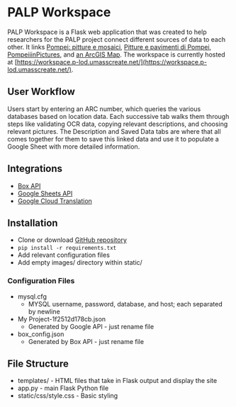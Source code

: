 ﻿# PALP Workspace

PALP Workspace is a Flask web application that was created to help researchers for the PALP project connect different sources of data to each other. It links  [Pompei: pitture e mosaici](https://www.worldcat.org/title/pompei-pitture-e-mosaici/oclc/28254535),  [Pitture e pavimenti di Pompei](https://www.worldcat.org/title/pitture-e-pavimenti-di-pompei/oclc/490575255),  [PompeiiinPictures](https://pompeiiinpictures.com/pompeiiinpictures/index.htm), and [an ArcGIS Map](https://arcg.is/ivHP0). The workspace is currently hosted at [https://workspace.p-lod.umasscreate.net/](https://workspace.p-lod.umasscreate.net/).

## User Workflow

Users start by entering an ARC number, which queries the various databases based on location data. Each successive tab walks them through steps like validating OCR data, copying relevant descriptions, and choosing relevant pictures. The Description and Saved Data tabs are where that all comes together for them to save this linked data and use it to populate a Google Sheet with more detailed information.

## Integrations

-   [Box API](https://developer.box.com/)
-   [Google Sheets API](https://developers.google.com/sheets/api)
-   [Google Cloud Translation](https://cloud.google.com/translate/docs)

## Installation

-   Clone or download [GitHub repository](https://github.com/alexroseb/PALP-Workspace)
-   `pip install -r requirements.txt`
-   Add relevant configuration files
-  Add empty images/ directory within static/

### Configuration Files
- mysql.cfg
	- MYSQL username, password, database, and host; each separated by newline
- My Project-1f2512d178cb.json
	- Generated by Google API - just rename file
- box_config.json
	- Generated by Box API - just rename file

## File Structure
- templates/ - HTML files that take in Flask output and display the site
- app.py - main Flask Python file
- static/css/style.css - Basic styling
